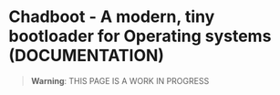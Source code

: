 # Chadboot - A modern, tiny bootloader for Operating systems (DOCUMENTATION)

>**Warning**: THIS PAGE IS A WORK IN PROGRESS
